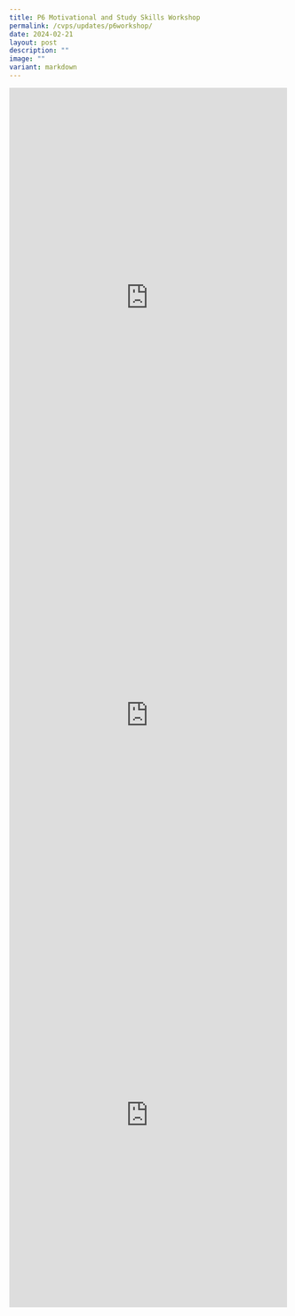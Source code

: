 ```yaml
---
title: P6 Motivational and Study Skills Workshop
permalink: /cvps/updates/p6workshop/
date: 2024-02-21
layout: post
description: ""
image: ""
variant: markdown
---
```

<iframe allow="autoplay; clipboard-write; encrypted-media; picture-in-picture; web-share" allowfullscreen="true" frameborder="0" scrolling="no" style="border:none;overflow:hidden" height="753" width="500" src="https://www.facebook.com/plugins/post.php?href=https%3A%2F%2Fwww.facebook.com%2Fcompassvalepri%2Fposts%2Fpfbid08u8KzPVQmwXBSqHcRaTMDVTdPzmfQoEZD8RD6m2FRpfbNsGBBnZ1sz4snconzpucl&amp;show_text=true&amp;width=500"></iframe>
<iframe allow="autoplay; clipboard-write; encrypted-media; picture-in-picture; web-share" allowfullscreen="true" frameborder="0" scrolling="no" style="border:none;overflow:hidden" height="747" width="500" src="https://www.facebook.com/plugins/post.php?href=https%3A%2F%2Fwww.facebook.com%2Fcompassvalepri%2Fposts%2Fpfbid07FZtbpTWcTt4YRqCDbqRg2Sxt6Cr2mjcMLrPiPAuRGNbppg8xbe73w1ou9Ys8t1ql&amp;show_text=true&amp;width=500"></iframe>
<iframe allow="autoplay; clipboard-write; encrypted-media; picture-in-picture; web-share" allowfullscreen="true" frameborder="0" scrolling="no" style="border:none;overflow:hidden" height="690" width="500" src="https://www.facebook.com/plugins/post.php?href=https%3A%2F%2Fwww.facebook.com%2Fcompassvalepri%2Fposts%2Fpfbid0VSPdd693Rrw5SGKCLreAQn2oSutBDxrs6Kc4q1QocUwiPyUAvJyhqu42AFR9mBktl&amp;show_text=true&amp;width=500"></iframe>